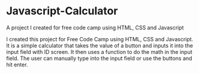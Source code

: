 # Javascript-Calculator
A project I created for free code camp using HTML, CSS and Javascript

I created this project for Free Code Camp using HTML, CSS and Javascript. It is a simple calculator that takes the value of a button and inputs it into the input field with ID screen. It then uses a function to do the math in the input field. The user can manually type into the input field or use the buttons and hit enter.
